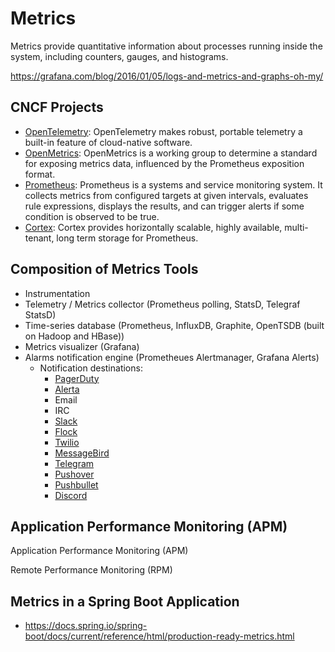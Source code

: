 # Metrics

Metrics provide quantitative information about processes running inside the system, including counters, gauges, and histograms.

<https://grafana.com/blog/2016/01/05/logs-and-metrics-and-graphs-oh-my/>

## CNCF Projects

- [OpenTelemetry](https://github.com/open-telemetry/opentelemetry-specification): OpenTelemetry makes robust, portable telemetry a built-in feature of cloud-native software.
- [OpenMetrics](https://github.com/OpenObservability/OpenMetrics): OpenMetrics is a working group to determine a standard for exposing metrics data, influenced by the Prometheus exposition format.
- [Prometheus](https://github.com/prometheus/prometheus): Prometheus is a systems and service monitoring system. It collects metrics from configured targets at given intervals, evaluates rule expressions, displays the results, and can trigger alerts if some condition is observed to be true.
- [Cortex](https://github.com/cortexproject/cortex): Cortex provides horizontally scalable, highly available, multi-tenant, long term storage for Prometheus.

## Composition of Metrics Tools

- Instrumentation
- Telemetry / Metrics collector (Prometheus polling, StatsD, Telegraf StatsD)
- Time-series database (Prometheus, InfluxDB, Graphite, OpenTSDB (built on Hadoop and HBase))
- Metrics visualizer (Grafana)
- Alarms notification engine (Prometheues Alertmanager, Grafana Alerts)
  - Notification destinations:
    - [PagerDuty](https://www.pagerduty.com)
    - [Alerta](https://alerta.io)
    - Email
    - IRC
    - [Slack](https://slack.com)
    - [Flock](https://flock.com)
    - [Twilio](https://twilio.com)
    - [MessageBird](https://www.messagebird.com/en/)
    - [Telegram](https://telegram.org)
    - [Pushover](https://pushover.net)
    - [Pushbullet](https://www.pushbullet.com)
    - [Discord](https://discordapp.com)

## Application Performance Monitoring (APM)

Application Performance Monitoring (APM)

Remote Performance Monitoring (RPM)

## Metrics in a Spring Boot Application

- <https://docs.spring.io/spring-boot/docs/current/reference/html/production-ready-metrics.html>
